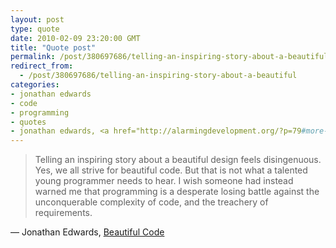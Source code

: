 ```yaml
---
layout: post
type: quote
date: 2010-02-09 23:20:00 GMT
title: "Quote post"
permalink: /post/380697686/telling-an-inspiring-story-about-a-beautiful
redirect_from: 
  - /post/380697686/telling-an-inspiring-story-about-a-beautiful
categories:
- jonathan edwards
- code
- programming
- quotes
- jonathan edwards, <a href="http://alarmingdevelopment.org/?p=79#more-79">beautiful code</a>
---
```

<blockquote>Telling an inspiring story about a beautiful design feels disingenuous. Yes, we all strive for beautiful code. But that is not what a talented young programmer needs to hear. I wish someone had instead warned me that programming is a desperate losing battle against the unconquerable complexity of code, and the treachery of requirements.</blockquote>

 — Jonathan Edwards, <a href="http://alarmingdevelopment.org/?p=79#more-79">Beautiful Code</a>